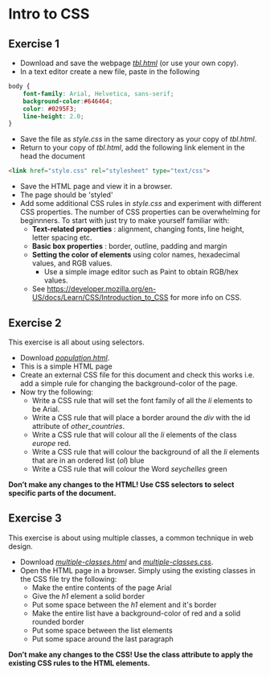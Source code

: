 # Intro to CSS

## Exercise 1
* Download and save the webpage [*tbl.html*](./tbl.html) (or use your own copy).  
* In a text editor create a new file, paste in the following
```css
body {
    font-family: Arial, Helvetica, sans-serif;
    background-color:#646464;
    color: #0295F3;
    line-height: 2.0;
}
```
* Save the file as *style.css* in the same directory as your copy of *tbl.html*.
* Return to your copy of *tbl.html*, add the following link element in the head the document
```html
<link href="style.css" rel="stylesheet" type="text/css">
```
* Save the HTML page and view it in a browser.
* The page should be 'styled'
* Add some additional CSS rules in *style.css* and experiment with different CSS properties. The number of CSS properties can be overwhelming for beginnners. To start with just try to make yourself familiar with:
    * **Text-related properties** : alignment, changing fonts, line height, letter spacing etc.
    * **Basic box properties** : border, outline, padding and margin
    * **Setting the color of elements** using color names, hexadecimal values, and RGB values.
        * Use a simple image editor such as Paint to obtain RGB/hex values.
    * See https://developer.mozilla.org/en-US/docs/Learn/CSS/Introduction_to_CSS for more info on CSS.

## Exercise 2
This exercise is all about using selectors.
* Download [*population.html*](./population.html).
* This is a simple HTML page
* Create an external CSS file for this document and check this works i.e. add a simple rule for changing the background-color of the page.
* Now try the following:
    * Write a CSS rule that will set the font family of all the *li* elements to be Arial.
    * Write a CSS rule that will place a border around the *div* with the id attribute of *other_countries*.
    * Write a CSS rule that will colour all the *li* elements of the class *europe* red.
    * Write a CSS rule that will colour the background of all the *li* elements that are in an ordered list (*ol*) blue
    * Write a CSS rule that will colour the Word *seychelles* green

**Don’t make any changes to the HTML! Use CSS selectors to select specific parts of the document.**

## Exercise 3
This exercise is about using multiple classes, a common technique in web design.
* Download [*multiple-classes.html*](./multiple-classes.html) and [*multiple-classes.css*](./multiple-classes.css).
* Open the HTML page in a browser. Simply using the existing classes in the CSS file try the following:
    * Make the entire contents of the page Arial
    * Give the *h1* element a solid border
    * Put some space between the *h1* element and it's border
    * Make the entire list have a background-color of red and a solid rounded border
    * Put some space between the list elements
    * Put some space around the last paragraph

**Don’t make any changes to the CSS! Use the class attribute to apply the existing CSS rules to the HTML elements.**
